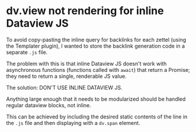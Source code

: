 # dv.view not rendering for inline Dataview JS
To avoid copy-pasting the inline query for backlinks for each zettel (using the Templater plugin), I wanted to store the backlink generation code in a separate `.js` file.

The problem with this is that inline Dataview JS doesn't work with asynchronous functions (functions called with `await`) that return a Promise; they need to return a single, renderable JS value.

The solution: DON'T USE INLINE DATAVIEW JS.

Anything large enough that it needs to be modularized should be handled regular dataview blocks, not inline.

This can be achieved by including the desired static contents of the line in the `.js` file and then displaying with a `dv.span` element.

